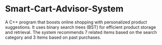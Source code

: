 # Smart-Cart-Advisor-System
A C++ program that boosts online shopping with personalized product suggestions. It uses binary search trees (BST) for efficient product storage and retrieval. The system recommends 7 related items based on the search category and 3 items based on past purchases.

